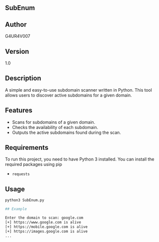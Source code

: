 ## SubEnum

## Author
G4UR4V007

## Version
1.0

## Description
A simple and easy-to-use subdomain scanner written in Python. This tool allows users to discover active subdomains for a given domain.

## Features
- Scans for subdomains of a given domain.
- Checks the availability of each subdomain.
- Outputs the active subdomains found during the scan.

## Requirements
To run this project, you need to have Python 3 installed. You can install the required packages using pip

- `requests`

## Usage
```bash
python3 SubEnum.py

## Example

Enter the domain to scan: google.com
[+] https://www.google.com is alive
[+] https://mobile.google.com is alive
[+] https://images.google.com is alive
...
